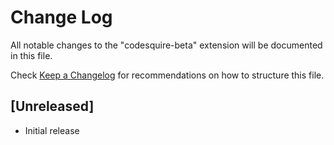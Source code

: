 # Change Log

All notable changes to the "codesquire-beta" extension will be documented in this file.

Check [Keep a Changelog](http://keepachangelog.com/) for recommendations on how to structure this file.

## [Unreleased]

- Initial release
